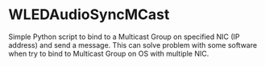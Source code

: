 # WLEDAudioSyncMCast
Simple Python script to bind to a Multicast Group on specified NIC (IP address) and send a message.
This can solve problem with some software when try to bind to Multicast Group on OS with multiple NIC.
